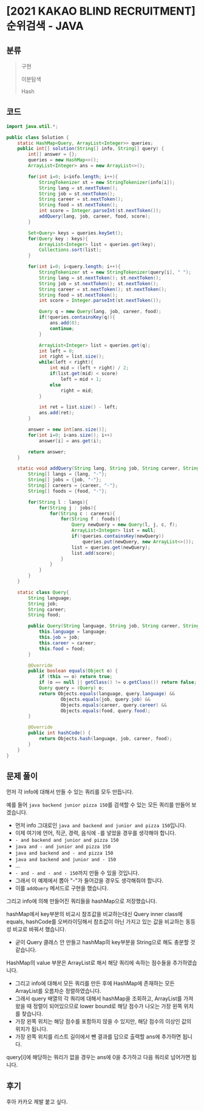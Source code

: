 # [2021 KAKAO BLIND RECRUITMENT] 순위검색 - JAVA

## 분류
> 구현
>
> 이분탐색
>
> Hash

## 코드
```java
import java.util.*;

public class Solution {
    static HashMap<Query, ArrayList<Integer>> queries;
    public int[] solution(String[] info, String[] query) {
        int[] answer = {};
        queries = new HashMap<>();
        ArrayList<Integer> ans = new ArrayList<>();

        for(int i=0; i<info.length; i++){
            StringTokenizer st = new StringTokenizer(info[i]);
            String lang = st.nextToken();
            String job = st.nextToken();
            String career = st.nextToken();
            String food = st.nextToken();
            int score = Integer.parseInt(st.nextToken());
            addQuery(lang, job, career, food, score);
        }

        Set<Query> keys = queries.keySet();
        for(Query key : keys){
            ArrayList<Integer> list = queries.get(key);
            Collections.sort(list);
        }

        for(int i=0; i<query.length; i++){
            StringTokenizer st = new StringTokenizer(query[i], " ");
            String lang = st.nextToken(); st.nextToken();
            String job = st.nextToken(); st.nextToken();
            String career = st.nextToken(); st.nextToken();
            String food = st.nextToken();
            int score = Integer.parseInt(st.nextToken());

            Query q = new Query(lang, job, career, food);
            if(!queries.containsKey(q)){
                ans.add(0);
                continue;
            }

            ArrayList<Integer> list = queries.get(q);
            int left = 0;
            int right = list.size();
            while(left < right){
                int mid = (left + right) / 2;
                if(list.get(mid) < score)
                    left = mid + 1;
                else
                    right = mid;
            }

            int ret = list.size() - left;
            ans.add(ret);
        }

        answer = new int[ans.size()];
        for(int i=0; i<ans.size(); i++)
            answer[i] = ans.get(i);

        return answer;
    }

    static void addQuery(String lang, String job, String career, String food, int score){
        String[] langs = {lang, "-"};
        String[] jobs = {job, "-"};
        String[] careers = {career, "-"};
        String[] foods = {food, "-"};

        for(String l : langs){
            for(String j : jobs){
                for(String c : careers){
                    for(String f : foods){
                        Query newQuery = new Query(l, j, c, f);
                        ArrayList<Integer> list = null;
                        if(!queries.containsKey(newQuery))
                            queries.put(newQuery, new ArrayList<>());
                        list = queries.get(newQuery);
                        list.add(score);
                    }
                }
            }
        }
    }

    static class Query{
        String language;
        String job;
        String career;
        String food;

        public Query(String language, String job, String career, String food) {
            this.language = language;
            this.job = job;
            this.career = career;
            this.food = food;
        }

        @Override
        public boolean equals(Object o) {
            if (this == o) return true;
            if (o == null || getClass() != o.getClass()) return false;
            Query query = (Query) o;
            return Objects.equals(language, query.language) &&
                    Objects.equals(job, query.job) &&
                    Objects.equals(career, query.career) &&
                    Objects.equals(food, query.food);
        }

        @Override
        public int hashCode() {
            return Objects.hash(language, job, career, food);
        }
    }
}
```

## 문제 풀이
먼저 각 info에 대해서 만들 수 있는 쿼리를 모두 만듭니다.

예를 들어 `java backend junior pizza 150`를 검색할 수 있는 모든 쿼리를 만들어 보겠습니다.
   - 먼저 info 그대로인 `java and backend and junior and pizza 150`입니다.
   - 이제 여기에 언어, 직군, 경력, 음식에 `-`를 넣었을 경우를 생각해야 합니다.
   - `- and backend and junior and pizza 150`
   - `java and - and junior and pizza 150`
   - `java and backend and - and pizza 150`
   - `java and backend and junior and - 150`
   - ...
   - `- and - and - and - 150`까지 만들 수 있을 것입니다.
   - 그래서 이 예제에서 뽑아 "-"가 들어갔을 경우도 생각해줘야 합니다.
   - 이를 `addQuery` 메서드로 구현을 했습니다.

그리고 info에 의해 만들어진 쿼리들을 hashMap으로 저장했습니다.

hashMap에서 key부분의 비교시 참조값을 비교하는대신 Query inner class에 equals, hashCode를 오버라이딩해서 참조값이 아닌 가지고 있는 값을 비교하는 동등성 비교로 바꿔서 했습니다.
   - 굳이 Query 클래스 안 만들고 hashMap의 key부분을 String으로 해도 충분할 것 같습니다.

HashMap의 value 부분은 ArrayList로 해서 해당 쿼리에 속하는 점수들을 추가하였습니다.
   - 그리고 info에 대해서 모든 쿼리를 만든 후에 HashMap에 존재하는 모든 ArrayList를 오름차순 정렬하였습니다.
   - 그래서 query 배열의 각 쿼리에 대해서 hashMap을 조회하고, ArrayList를 가져왔을 때 정렬이 되어있으므로 lower bound로 해당 점수가 나오는 가장 왼쪽 위치를 찾습니다.
   - 가장 왼쪽 위치는 해당 점수를 포함하지 않을 수 있지만, 해당 점수의 이상인 값의 위치가 됩니다.
   - 가장 왼쪽 위치를 리스트 길이에서 뺀 결과를 답으로 출력할 ans에 추가하면 됩니다.

query[i]에 해당하는 쿼리가 없을 경우는 ans에 0을 추가하고 다음 쿼리로 넘어가면 됩니다.

## 후기
후아 카카오 제발 붙고 싶다.